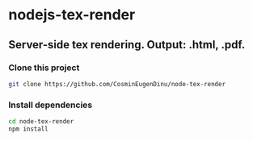 # nodejs-tex-render
## Server-side tex rendering. Output: .html, .pdf.

### Clone this project
```bash
git clone https://github.com/CosminEugenDinu/node-tex-render
```
### Install dependencies
```bash
cd node-tex-render
npm install
```
